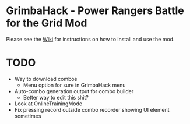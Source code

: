 # GrimbaHack - Power Rangers Battle for the Grid Mod

Please see the [Wiki](https://github.com/grimkor/GrimbaHack/wiki) for instructions on how to install and use the mod.


# TODO
- Way to download combos
  - Menu option for sure in GrimbaHack menu
- Auto-combo generation output for combo builder
  - Better way to edit this shit?
- Look at OnlineTrainingMode
- Fix pressing record outside combo recorder showing UI element sometimes
